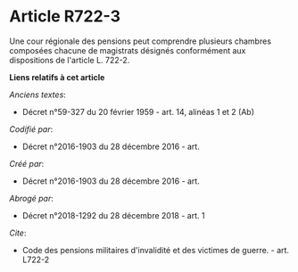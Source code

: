 # Article R722-3

Une cour régionale des pensions peut comprendre plusieurs chambres composées chacune de magistrats désignés conformément aux
dispositions de l'article L. 722-2.

**Liens relatifs à cet article**

_Anciens textes_:

  - Décret n°59-327 du 20 février 1959 - art. 14, alinéas 1 et 2 (Ab)

_Codifié par_:

  - Décret n°2016-1903 du 28 décembre 2016 - art.

_Créé par_:

  - Décret n°2016-1903 du 28 décembre 2016 - art.

_Abrogé par_:

  - Décret n°2018-1292 du 28 décembre 2018 - art. 1

_Cite_:

  - Code des pensions militaires d'invalidité et des victimes de guerre. - art. L722-2
